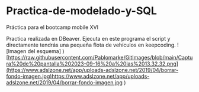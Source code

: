 # Practica-de-modelado-y-SQL

Práctica para el bootcamp  mobile XVI

Practica realizada en DBeaver. Ejecuta en este programa el script y directamente tendrás una pequeña flota de vehículos en keepcoding.
<span>![</span><span>Imagen del esquema</span><span>]</span>
<span>)</span>
<span>[https://raw.githubusercontent.com/Pablomarke/GitImages/blob/main/Captura%20de%20pantalla%202023-09-16%20a%20las%2013.32.32.png](https://www.adslzone.net/app/uploads-adslzone.net/2019/04/borrar-fondo-imagen.jpg)https://www.adslzone.net/app/uploads-adslzone.net/2019/04/borrar-fondo-imagen.jpg</span>
<span>)</span>


